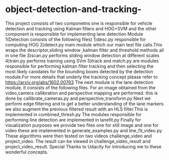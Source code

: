 # object-detection-and-tracking-
This project consists of two componetns one is responsible for vehicle detection and tracking using Kalman filters and HOG+SVM
and the other component is responsible for implementing lane detection
Module 1(Detection consists of the following files)
1)desc.py responsible for computing HOG
2)detect.py main module which our main test file calls.This wraps the descriptor,sliding window ,kalman filter and threshold methods all in one file
3)scan.py performs sliding window detection at different scales
4)train.py performs training using SVm
5)track and match.py are modules responsible for performing kalman filter tracking and then selecting the most likely canidates for the bounding boxes detected by the detection module.For more details that underly the tracking concept please refer to 
https://arxiv.org/abs/1602.00763
The next module is the lane detection module.
it consists of the following files.
For an image obtained from the video,camera callibration and perspective mapping are performed.
this is done by callibrate_cameras.py and perspective_transform.py
Next we perform edge filtering and to get a better understanding of the lane markers we also augment the previous filtered result with an HLS filter.This is implemented in combined_thresh.py
The modules responsible for performing line detection are implemented in lanefit.py
Finally for visualization purposes we provide two files one for still image and one for video these are implemented in generate_examples.py and line_fit_video.py
These algorithms were then tested on two videos challenge_video and project_video.
The result can be viewed in challenge_video_result and project_video_result.
Special Thanks to Udacity for introducing me to these wonderful concepts.
